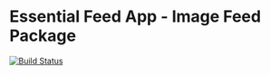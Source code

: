 # Essential Feed App - Image Feed Package 

[![Build Status](https://travis-ci.com/diti223/EssentialFeed.svg?branch=master)](https://travis-ci.com/diti223/EssentialFeed)
